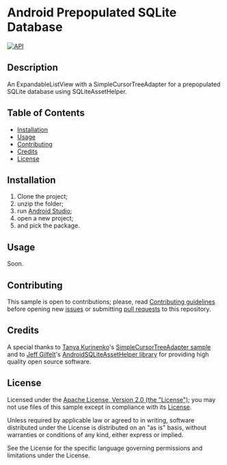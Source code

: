 # Android Prepopulated SQLite Database

[![API](https://img.shields.io/badge/API-17%2B-brightgreen.svg?style=flat)](https://developer.android.com/about/versions/android-4.2)

## Description
An ExpandableListView with a SimpleCursorTreeAdapter for a prepopulated SQLite database using SQLiteAssetHelper.

## Table of Contents
* [Installation](#installation)
* [Usage](#usage)
* [Contributing](#contributing)
* [Credits](#credits)
* [License](#license)

## Installation
1. Clone the project;
2. unzip the folder;
3. run [Android Studio](https://d.android.com/studio/);
4. open a new project;
5. and pick the package.

## Usage
Soon.

## Contributing
This sample is open to contributions; please, read [Contributing guidelines](/CONTRIBUTING.md) before opening new [issues](https://github.com/JorgeAmVF/android-prepopulated-sqlite-database/issues) or submitting [pull requests](https://github.com/JorgeAmVF/android-prepopulated-sqlite-database/issues/pulls) to this repository.

## Credits
A special thanks to [Tanya Kurinenko](https://github.com/tkurinenko)'s [SimpleCursorTreeAdapter sample](https://github.com/tkurinenko/strandr/tree/master/SimpleCursorTreeAdapter) and to [Jeff Gilfelt](https://github.com/jgilfelt)'s [AndroidSQLiteAssetHelper library](https://github.com/jgilfelt/android-sqlite-asset-helper) for providing high quality open source software.

## License
Licensed under the [Apache License, Version 2.0 (the "License")](http://www.apache.org/licenses/LICENSE-2.0); you may not use files of this sample except in compliance with its [License](/LICENSE).

Unless required by applicable law or agreed to in writing, software distributed under the License is distributed on an "as is" basis, without warranties or conditions of any kind, either express or implied.

See the License for the specific language governing permissions and limitations under the License.
